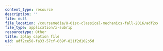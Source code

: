 ```yaml
---
content_type: resource
description: ''
file: null
file_location: /coursemedia/8-01sc-classical-mechanics-fall-2016/adf2ce58fa3357cf869f821f2d102b5d_ZBlHexE8m6A.vtt
file_type: application/x-subrip
resourcetype: Other
title: 3play caption file
uid: adf2ce58-fa33-57cf-869f-821f2d102b5d
---
```

